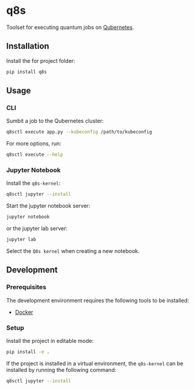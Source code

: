 # q8s

Toolset for executing quantum jobs on [Qubernetes](https://www.qubernetes.dev).

## Installation

Install the for project folder:

```bash
pip install q8s
```

## Usage

### CLI

Sumbit a job to the Qubernetes cluster:

```bash
q8sctl execute app.py --kubeconfig /path/to/kubeconfig
```

For more options, run:

```bash
q8sctl execute --help
```

### Jupyter Notebook

Install the `q8s-kernel`:

```bash
q8sctl jupyter --install
```

Start the jupyter notebook server:

```bash
jupyter notebook
```

or the jupyter lab server:

```bash
jupyter lab
```

Select the `Q8s kernel` when creating a new notebook.

## Development

### Prerequisites

The development environment requires the following tools to be installed:

- [Docker](https://www.docker.com/get-started)

### Setup

Install the project in editable mode:

```bash
pip install -e .
```

If the project is installed in a virtual environment, the `q8s-kernel` can be installed by running the following command:

```bash
q8sctl jupyter --install
```
